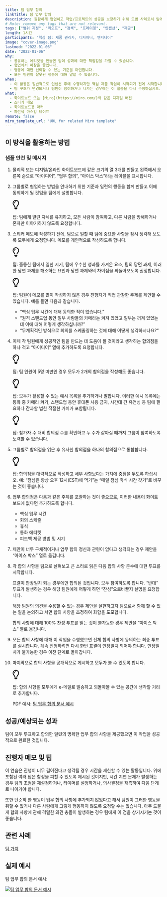 ```yaml
---
title: 팀 업무 합의
linkTitle: 팀 업무 합의
description: 원활하게 협업하고 작업/프로젝트의 성공을 보장하기 위해 모범 사례로서 팀에서 정의한 예상 기준 및 행동을 마련하고 동의합니다.
# Note: remove any tags that are not relevant.
tags: ["범위 지정", "킥오프", "검색", "프레이밍", "인셉션", "제공"]
length: 1시간
participants: "핵심 팀: 제품 관리자, 디자이너, 엔지니어"
image: "cover-image.png"
lastmod: "2022-01-06"
date: "2022-01-06"
why:
  - 공유하는 에티켓을 만들면 팀이 성과에 대한 책임감을 가질 수 있습니다.
  - 협업에서 마찰을 줄입니다.
  - 행동에 대한 신뢰할 수 있는 기준을 마련합니다.
  - 모든 팀원이 잘못된 행동에 대해 말할 수 있습니다.
when:
  - 이 활동은 일반적으로 인셉션 후에 수행하지만 핵심 제품 작업이 시작되기 전에 시작합니다. 관련 팀원만 포함되며, 악습이 시작되기 전에 합의합니다.
  - 팀 구조가 변경되거나 팀원이 참여하거나 나가는 경우에는 이 활동을 다시 수행하십시오.
what:
  - 화이트보드 또는 [Miro](https://miro.com/)와 같은 디지털 버전
  - 스티커 메모
  - 화이트보드용 마커
  - 파란색 마스킹 테이프
remote: false
miro_template_url: "URL for related Miro template"
---
```


<h2 id="how-to-use-this-method">이 방식을 활용하는
방법</h2>

<h3 id="sample-agenda--prompts">샘플 안건 및 메시지</h3>

<ol>

<li>

<p>물리적 또는 디지털/온라인 화이트보드에 같은 크기의 열 3개를 만들고 왼쪽에서 오른쪽 순으로 “아이디어”,
“업무 합의”, “아이스 박스”라는 레이블을 표시합니다.</p>

</li>

<li>

<p>그룹별로 협업하는 방법을 안내하기 위한 기준과 일련의 행동을 함께 만들고 이에 동의하게 될 것임을 팀에게
설명합니다.</p>

<div class="callout td-box--gray-darkest p-3 my-5
border-bottom border-right border-left border-top row"><div
class="col-1 row align-items-center
justify-content-center"><svg height="30"
aria-hidden="true" focusable="false"
data-prefix="far" data-icon="lightbulb"
role="img" xmlns="http://www.w3.org/2000/svg"
viewBox="0 0 352 512" class="svg-inline--fa
fa-lightbulb"><path fill="currentColor"
d="M176 80c-52.94 0-96 43.06-96 96 0 8.84 7.16 16 16 16s16-7.16
16-16c0-35.3 28.72-64 64-64 8.84 0 16-7.16 16-16s-7.16-16-16-16zM96.06
459.17c0 3.15.93 6.22 2.68 8.84l24.51 36.84c2.97 4.46 7.97 7.14 13.32
7.14h78.85c5.36 0 10.36-2.68 13.32-7.14l24.51-36.84c1.74-2.62 2.67-5.7
2.68-8.84l.05-43.18H96.02l.04 43.18zM176 0C73.72 0 0 82.97 0 176c0
44.37 16.45 84.85 43.56 115.78 16.64 18.99 42.74 58.8 52.42
92.16v.06h48v-.12c-.01-4.77-.72-9.51-2.15-14.07-5.59-17.81-22.82-64.77-62.17-109.67-20.54-23.43-31.52-53.15-31.61-84.14-.2-73.64
59.67-128 127.95-128 70.58 0 128 57.42 128 128 0 30.97-11.24
60.85-31.65 84.14-39.11 44.61-56.42 91.47-62.1 109.46a47.507 47.507 0
0 0-2.22 14.3v.1h48v-.05c9.68-33.37 35.78-73.18 52.42-92.16C335.55
260.85 352 220.37 352 176 352 78.8 273.2 0 176 0z"
class=""></path></svg></div><div
class="col-11"><p>팁: 팀에게 열린 자세를 유지하고, 모든 사람이 참여하고,
다른 사람을 방해하거나 혼자만 이야기하지 않도록 요청합니다.</p></div></div>

</li>

<li>

<p>스티커 메모에 작성하기 전에, 팀으로 일할 때 팀에 중요한 사항을 잠시 생각해 보도록 모두에게 요청합니다.
메모를 개인적으로 작성하도록 합니다.</p>

<div class="callout td-box--gray-darkest p-3 my-5
border-bottom border-right border-left border-top row"><div
class="col-1 row align-items-center
justify-content-center"><svg height="30"
aria-hidden="true" focusable="false"
data-prefix="far" data-icon="lightbulb"
role="img" xmlns="http://www.w3.org/2000/svg"
viewBox="0 0 352 512" class="svg-inline--fa
fa-lightbulb"><path fill="currentColor"
d="M176 80c-52.94 0-96 43.06-96 96 0 8.84 7.16 16 16 16s16-7.16
16-16c0-35.3 28.72-64 64-64 8.84 0 16-7.16 16-16s-7.16-16-16-16zM96.06
459.17c0 3.15.93 6.22 2.68 8.84l24.51 36.84c2.97 4.46 7.97 7.14 13.32
7.14h78.85c5.36 0 10.36-2.68 13.32-7.14l24.51-36.84c1.74-2.62 2.67-5.7
2.68-8.84l.05-43.18H96.02l.04 43.18zM176 0C73.72 0 0 82.97 0 176c0
44.37 16.45 84.85 43.56 115.78 16.64 18.99 42.74 58.8 52.42
92.16v.06h48v-.12c-.01-4.77-.72-9.51-2.15-14.07-5.59-17.81-22.82-64.77-62.17-109.67-20.54-23.43-31.52-53.15-31.61-84.14-.2-73.64
59.67-128 127.95-128 70.58 0 128 57.42 128 128 0 30.97-11.24
60.85-31.65 84.14-39.11 44.61-56.42 91.47-62.1 109.46a47.507 47.507 0
0 0-2.22 14.3v.1h48v-.05c9.68-33.37 35.78-73.18 52.42-92.16C335.55
260.85 352 220.37 352 176 352 78.8 273.2 0 176 0z"
class=""></path></svg></div><div
class="col-11"><p>팁: 훌륭한 팀에서 일한 시기, 팀에 우수한 성과를 가져온
요소, 팀의 당면 과제, 이러한 당면 과제를 해소하는 요인과 당면 과제와의 차이점을 되돌아보도록
권장합니다.</p></div></div>

<div class="callout td-box--gray-darkest p-3 my-5
border-bottom border-right border-left border-top row"><div
class="col-1 row align-items-center
justify-content-center"><svg height="30"
aria-hidden="true" focusable="false"
data-prefix="far" data-icon="lightbulb"
role="img" xmlns="http://www.w3.org/2000/svg"
viewBox="0 0 352 512" class="svg-inline--fa
fa-lightbulb"><path fill="currentColor"
d="M176 80c-52.94 0-96 43.06-96 96 0 8.84 7.16 16 16 16s16-7.16
16-16c0-35.3 28.72-64 64-64 8.84 0 16-7.16 16-16s-7.16-16-16-16zM96.06
459.17c0 3.15.93 6.22 2.68 8.84l24.51 36.84c2.97 4.46 7.97 7.14 13.32
7.14h78.85c5.36 0 10.36-2.68 13.32-7.14l24.51-36.84c1.74-2.62 2.67-5.7
2.68-8.84l.05-43.18H96.02l.04 43.18zM176 0C73.72 0 0 82.97 0 176c0
44.37 16.45 84.85 43.56 115.78 16.64 18.99 42.74 58.8 52.42
92.16v.06h48v-.12c-.01-4.77-.72-9.51-2.15-14.07-5.59-17.81-22.82-64.77-62.17-109.67-20.54-23.43-31.52-53.15-31.61-84.14-.2-73.64
59.67-128 127.95-128 70.58 0 128 57.42 128 128 0 30.97-11.24
60.85-31.65 84.14-39.11 44.61-56.42 91.47-62.1 109.46a47.507 47.507 0
0 0-2.22 14.3v.1h48v-.05c9.68-33.37 35.78-73.18 52.42-92.16C335.55
260.85 352 220.37 352 176 352 78.8 273.2 0 176 0z"
class=""></path></svg></div><div
class="col-11"><p><p>팁: 팀원이 메모를 많이 작성하지 않은 경우
진행자가 직접 관찰한 주제를 제안할 수 있습니다. 예를 들면 다음과 같습니다.</p>

<ul>

<li>“핵심 업무 시간에 대해 동의한 적이 없습니다.”</li>

<li>“원격 스탠드업 동안 일부 사람들의 카메라는 켜져 있었고 일부는 꺼져 있었는데 이에 대해 어떻게
생각하십니까?”</li>

<li>“무계획적인 방식으로 회의를 스케줄링하는 것에 대해 어떻게 생각하시나요?”</li>

</ul>

</p></div></div>

</li>

<li>

<p>이제 각 팀원에게 성공적인 팀을 만드는 데 도움이 될 것이라고 생각하는 합의점을 하나 적고 “아이디어” 열에
추가하도록 요청합니다.</p>

<div class="callout td-box--gray-darkest p-3 my-5
border-bottom border-right border-left border-top row"><div
class="col-1 row align-items-center
justify-content-center"><svg height="30"
aria-hidden="true" focusable="false"
data-prefix="far" data-icon="lightbulb"
role="img" xmlns="http://www.w3.org/2000/svg"
viewBox="0 0 352 512" class="svg-inline--fa
fa-lightbulb"><path fill="currentColor"
d="M176 80c-52.94 0-96 43.06-96 96 0 8.84 7.16 16 16 16s16-7.16
16-16c0-35.3 28.72-64 64-64 8.84 0 16-7.16 16-16s-7.16-16-16-16zM96.06
459.17c0 3.15.93 6.22 2.68 8.84l24.51 36.84c2.97 4.46 7.97 7.14 13.32
7.14h78.85c5.36 0 10.36-2.68 13.32-7.14l24.51-36.84c1.74-2.62 2.67-5.7
2.68-8.84l.05-43.18H96.02l.04 43.18zM176 0C73.72 0 0 82.97 0 176c0
44.37 16.45 84.85 43.56 115.78 16.64 18.99 42.74 58.8 52.42
92.16v.06h48v-.12c-.01-4.77-.72-9.51-2.15-14.07-5.59-17.81-22.82-64.77-62.17-109.67-20.54-23.43-31.52-53.15-31.61-84.14-.2-73.64
59.67-128 127.95-128 70.58 0 128 57.42 128 128 0 30.97-11.24
60.85-31.65 84.14-39.11 44.61-56.42 91.47-62.1 109.46a47.507 47.507 0
0 0-2.22 14.3v.1h48v-.05c9.68-33.37 35.78-73.18 52.42-92.16C335.55
260.85 352 220.37 352 176 352 78.8 273.2 0 176 0z"
class=""></path></svg></div><div
class="col-11"><p>팁: 팀 인원이 5명 미만인 경우 모두가 2개의 합의점을
작성해도 좋습니다.</p></div></div>

<div class="callout td-box--gray-darkest p-3 my-5
border-bottom border-right border-left border-top row"><div
class="col-1 row align-items-center
justify-content-center"><svg height="30"
aria-hidden="true" focusable="false"
data-prefix="far" data-icon="lightbulb"
role="img" xmlns="http://www.w3.org/2000/svg"
viewBox="0 0 352 512" class="svg-inline--fa
fa-lightbulb"><path fill="currentColor"
d="M176 80c-52.94 0-96 43.06-96 96 0 8.84 7.16 16 16 16s16-7.16
16-16c0-35.3 28.72-64 64-64 8.84 0 16-7.16 16-16s-7.16-16-16-16zM96.06
459.17c0 3.15.93 6.22 2.68 8.84l24.51 36.84c2.97 4.46 7.97 7.14 13.32
7.14h78.85c5.36 0 10.36-2.68 13.32-7.14l24.51-36.84c1.74-2.62 2.67-5.7
2.68-8.84l.05-43.18H96.02l.04 43.18zM176 0C73.72 0 0 82.97 0 176c0
44.37 16.45 84.85 43.56 115.78 16.64 18.99 42.74 58.8 52.42
92.16v.06h48v-.12c-.01-4.77-.72-9.51-2.15-14.07-5.59-17.81-22.82-64.77-62.17-109.67-20.54-23.43-31.52-53.15-31.61-84.14-.2-73.64
59.67-128 127.95-128 70.58 0 128 57.42 128 128 0 30.97-11.24
60.85-31.65 84.14-39.11 44.61-56.42 91.47-62.1 109.46a47.507 47.507 0
0 0-2.22 14.3v.1h48v-.05c9.68-33.37 35.78-73.18 52.42-92.16C335.55
260.85 352 220.37 352 176 352 78.8 273.2 0 176 0z"
class=""></path></svg></div><div
class="col-11"><p>팁: 모두가 활용할 수 있는 예시 목록을 추가하거나
말합니다. 이러한 예시 목록에는 통화 중 카메라 켜기, 스탠드업 동안 휴대폰 사용 금지, 시간대 간 유연성 등 팀에 필요하나
간과할 법한 적절한 가치가 포함됩니다.</p></div></div>

<div class="callout td-box--gray-darkest p-3 my-5
border-bottom border-right border-left border-top row"><div
class="col-1 row align-items-center
justify-content-center"><svg height="30"
aria-hidden="true" focusable="false"
data-prefix="far" data-icon="lightbulb"
role="img" xmlns="http://www.w3.org/2000/svg"
viewBox="0 0 352 512" class="svg-inline--fa
fa-lightbulb"><path fill="currentColor"
d="M176 80c-52.94 0-96 43.06-96 96 0 8.84 7.16 16 16 16s16-7.16
16-16c0-35.3 28.72-64 64-64 8.84 0 16-7.16 16-16s-7.16-16-16-16zM96.06
459.17c0 3.15.93 6.22 2.68 8.84l24.51 36.84c2.97 4.46 7.97 7.14 13.32
7.14h78.85c5.36 0 10.36-2.68 13.32-7.14l24.51-36.84c1.74-2.62 2.67-5.7
2.68-8.84l.05-43.18H96.02l.04 43.18zM176 0C73.72 0 0 82.97 0 176c0
44.37 16.45 84.85 43.56 115.78 16.64 18.99 42.74 58.8 52.42
92.16v.06h48v-.12c-.01-4.77-.72-9.51-2.15-14.07-5.59-17.81-22.82-64.77-62.17-109.67-20.54-23.43-31.52-53.15-31.61-84.14-.2-73.64
59.67-128 127.95-128 70.58 0 128 57.42 128 128 0 30.97-11.24
60.85-31.65 84.14-39.11 44.61-56.42 91.47-62.1 109.46a47.507 47.507 0
0 0-2.22 14.3v.1h48v-.05c9.68-33.37 35.78-73.18 52.42-92.16C335.55
260.85 352 220.37 352 176 352 78.8 273.2 0 176 0z"
class=""></path></svg></div><div
class="col-11"><p>팁: 참가자 수 대비 합의점 수를 확인하고 두 수가 같아질
때까지 그룹이 참여하도록 노력할 수 있습니다.</p></div></div>

</li>

<li>

<p>그룹별로 합의점을 읽은 후 유사한 합의점을 하나의 합의점으로 통합합니다.</p>

<div class="callout td-box--gray-darkest p-3 my-5
border-bottom border-right border-left border-top row"><div
class="col-1 row align-items-center
justify-content-center"><svg height="30"
aria-hidden="true" focusable="false"
data-prefix="far" data-icon="lightbulb"
role="img" xmlns="http://www.w3.org/2000/svg"
viewBox="0 0 352 512" class="svg-inline--fa
fa-lightbulb"><path fill="currentColor"
d="M176 80c-52.94 0-96 43.06-96 96 0 8.84 7.16 16 16 16s16-7.16
16-16c0-35.3 28.72-64 64-64 8.84 0 16-7.16 16-16s-7.16-16-16-16zM96.06
459.17c0 3.15.93 6.22 2.68 8.84l24.51 36.84c2.97 4.46 7.97 7.14 13.32
7.14h78.85c5.36 0 10.36-2.68 13.32-7.14l24.51-36.84c1.74-2.62 2.67-5.7
2.68-8.84l.05-43.18H96.02l.04 43.18zM176 0C73.72 0 0 82.97 0 176c0
44.37 16.45 84.85 43.56 115.78 16.64 18.99 42.74 58.8 52.42
92.16v.06h48v-.12c-.01-4.77-.72-9.51-2.15-14.07-5.59-17.81-22.82-64.77-62.17-109.67-20.54-23.43-31.52-53.15-31.61-84.14-.2-73.64
59.67-128 127.95-128 70.58 0 128 57.42 128 128 0 30.97-11.24
60.85-31.65 84.14-39.11 44.61-56.42 91.47-62.1 109.46a47.507 47.507 0
0 0-2.22 14.3v.1h48v-.05c9.68-33.37 35.78-73.18 52.42-92.16C335.55
260.85 352 220.37 352 176 352 78.8 273.2 0 176 0z"
class=""></path></svg></div><div
class="col-11"><p>팁: 합의점을 대략적으로 작성하고 세부 사항보다는 가치에
중점을 두도록 하십시오. 예: “점심은 항상 오후 12시(EST)에 먹기”는 “매일 점심 휴식 시간 갖기”로 바꾸는 것이
좋습니다.</p></div></div>

</li>

<li>

<p>업무 합의점은 다음과 같은 주제를 포괄하는 것이 좋으므로, 이러한 내용이 화이트보드에 없다면 추가하도록
합니다.</p>

<ul>

<li>핵심 업무 시간</li>

<li>회의 스케줄</li>

<li>휴식</li>

<li>통화 에티켓</li>

<li>피드백 제공 방법 및 시기</li>

</ul>

</li>

<li>

<p>제안이 너무 구체적이거나 업무 합의 정신과 관련이 없다고 생각되는 경우 제안을 “아이스 박스” 열로
옮깁니다.</p>

</li>

<li>

<p>각 합의 사항을 팀으로 살펴보고 큰 소리로 읽은 다음 합의 사항 준수에 대한 투표를
시작합니다.</p>

<p>표결이 만장일치 되는 경우에만 합의된 것입니다. 모두 참여하도록 합니다. “반대” 투표가 발생하는 경우 해당
팀원에게 어떻게 하면 “찬성”으로바꿀지 설명을 요청합니다.</p>

<p>해당 팀원의 의견을 수용할 수 있는 경우 제안을 실현하고자 팀으로서 함께 할 수 있는 일을 논의하고 서면 합의
사항을 조정하여 화합을 도모합니다.</p>

<p>합의 사항에 대해 100% 찬성 투표를 얻는 것이 불가능한 경우 제안을 “아이스 박스” 열로
옮깁니다.</p>

</li>

<li>

<p>모든 합의 사항에 대해 이 작업을 수행했으면 전체 합의 사항에 동의하는 최종 투표를 실시합니다. 계속
진행하려면 다시 한번 표결이 만장일치 되어야 합니다. 만장일치가 불가능한 경우 이전 단계로 돌아갑니다.</p>

</li>

<li>

<p>마지막으로 합의 사항을 공개적으로 게시하고 모두가 볼 수 있도록 합니다.</p>

<div class="callout td-box--gray-darkest p-3 my-5
border-bottom border-right border-left border-top row"><div
class="col-1 row align-items-center
justify-content-center"><svg height="30"
aria-hidden="true" focusable="false"
data-prefix="far" data-icon="lightbulb"
role="img" xmlns="http://www.w3.org/2000/svg"
viewBox="0 0 352 512" class="svg-inline--fa
fa-lightbulb"><path fill="currentColor"
d="M176 80c-52.94 0-96 43.06-96 96 0 8.84 7.16 16 16 16s16-7.16
16-16c0-35.3 28.72-64 64-64 8.84 0 16-7.16 16-16s-7.16-16-16-16zM96.06
459.17c0 3.15.93 6.22 2.68 8.84l24.51 36.84c2.97 4.46 7.97 7.14 13.32
7.14h78.85c5.36 0 10.36-2.68 13.32-7.14l24.51-36.84c1.74-2.62 2.67-5.7
2.68-8.84l.05-43.18H96.02l.04 43.18zM176 0C73.72 0 0 82.97 0 176c0
44.37 16.45 84.85 43.56 115.78 16.64 18.99 42.74 58.8 52.42
92.16v.06h48v-.12c-.01-4.77-.72-9.51-2.15-14.07-5.59-17.81-22.82-64.77-62.17-109.67-20.54-23.43-31.52-53.15-31.61-84.14-.2-73.64
59.67-128 127.95-128 70.58 0 128 57.42 128 128 0 30.97-11.24
60.85-31.65 84.14-39.11 44.61-56.42 91.47-62.1 109.46a47.507 47.507 0
0 0-2.22 14.3v.1h48v-.05c9.68-33.37 35.78-73.18 52.42-92.16C335.55
260.85 352 220.37 352 176 352 78.8 273.2 0 176 0z"
class=""></path></svg></div><div
class="col-11"><p>팁: 합의 사항을 모두에게 e-메일로 발송하고 되돌아볼 수
있는 공간에 생각할 거리로 추가합니다.</p></div></div>

<p>PDF 예시: <a
href="/practices/team-working-agreements/images/team-working-agreement-example.pdf">팀
업무 합의 문서 예시</a></p>

</li>

</ol>

<h2 id="successexpected-outcomes">성공/예상되는
성과</h2>

<p>팀이 모두 투표하고 합의한 일련의 명확한 업무 합의 사항을 제공했으면 이 작업을 성공적으로 완료한
것입니다.</p>

<h2 id="facilitator-notes--tips">진행자 메모 및 팁</h2>

<p>이 연습은 진행이 너무 길어진다고 생각될 경우 시간을 제한할 수 있는 활동입니다. 위에 포함된 여러 팁은
함정을 피할 수 있도록 제시된 것이지만, 시간 지연 문제가 발생하는 경우 팀의 초점을 재설정하거나, 타이머를 설정하거나,
의사결정을 재촉하여 다음 단계로 나아가야 합니다.</p>

<p>또한 단순히 한 행동이 업무 합의 사항에 추가되지 않았다고 해서 팀원이 그러한 행동을 취할 수 없거나 다른
사람에게 그렇게 행동하지 않도록 요청할 수는 없습니다. 아주 드물게 합의 사항에 관해 격렬한 의견 충돌이 발생하는 경우 팀에게
이 점을 상기시키는 것이 좋습니다.</p>

<h2 id="related-practices">관련 사례</h2>

<p><a
href="/practices/team-values/">팀
가치</a></p>

<h2 id="real-world-examples">실제 예시</h2>

<p>팀 업무 합의 문서 예시:</p>

<p><a
href="/practices/team-working-agreements/images/team-working-agreement-example.pdf"><img
src="/practices/team-working-agreements/images/team-working-agreement-large.png"
alt="팀 업무 합의 문서 예시"  /></a></p>
